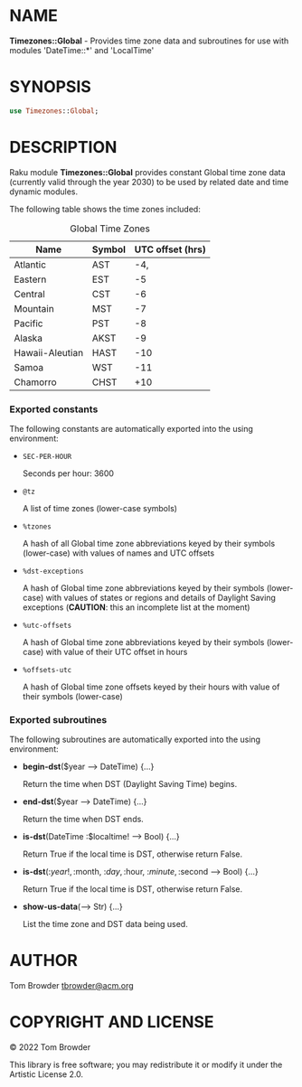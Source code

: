 NAME
====

**Timezones::Global** - Provides time zone data and subroutines for use with modules 'DateTime::*' and 'LocalTime'

SYNOPSIS
========

```raku
use Timezones::Global;
```

DESCRIPTION
===========

Raku module **Timezones::Global** provides constant Global time zone data (currently valid through the year 2030) to be used by related date and time dynamic modules.

The following table shows the time zones included:

<table class="pod-table">
<caption>Global Time Zones</caption>
<thead><tr>
<th>Name</th> <th>Symbol</th> <th>UTC offset (hrs)</th>
</tr></thead>
<tbody>
<tr> <td>Atlantic</td> <td>AST</td> <td>-4,</td> </tr> <tr> <td>Eastern</td> <td>EST</td> <td>-5</td> </tr> <tr> <td>Central</td> <td>CST</td> <td>-6</td> </tr> <tr> <td>Mountain</td> <td>MST</td> <td>-7</td> </tr> <tr> <td>Pacific</td> <td>PST</td> <td>-8</td> </tr> <tr> <td>Alaska</td> <td>AKST</td> <td>-9</td> </tr> <tr> <td>Hawaii-Aleutian</td> <td>HAST</td> <td>-10</td> </tr> <tr> <td>Samoa</td> <td>WST</td> <td>-11</td> </tr> <tr> <td>Chamorro</td> <td>CHST</td> <td>+10</td> </tr>
</tbody>
</table>

### Exported constants

The following constants are automatically exported into the using environment:

  * `SEC-PER-HOUR`

    Seconds per hour: 3600

  * `@tz`

    A list of time zones (lower-case symbols)

  * `%tzones` 

    A hash of all Global time zone abbreviations keyed by their symbols (lower-case) with values of names and UTC offsets

  * `%dst-exceptions`

    A hash of Global time zone abbreviations keyed by their symbols (lower-case) with values of states or regions and details of Daylight Saving exceptions (**CAUTION**: this an incomplete list at the moment)

  * `%utc-offsets`

    A hash of Global time zone abbreviations keyed by their symbols (lower-case) with value of their UTC offset in hours

  * `%offsets-utc`

    A hash of Global time zone offsets keyed by their hours with value of their symbols (lower-case) 

### Exported subroutines

The following subroutines are automatically exported into the using environment:

  * **begin-dst**($year --> DateTime) {...}

    Return the time when DST (Daylight Saving Time) begins.

  * **end-dst**($year --> DateTime) {...}

    Return the time when DST ends.

  * **is-dst**(DateTime :$localtime! --> Bool) {...}

    Return True if the local time is DST, otherwise return False.

  * **is-dst**(:$year!, :$month, :$day, :$hour, :$minute, :$second --> Bool) {...}

    Return True if the local time is DST, otherwise return False.

  * **show-us-data**(--> Str) {...}

    List the time zone and DST data being used.

AUTHOR
======

Tom Browder <tbrowder@acm.org>

COPYRIGHT AND LICENSE
=====================

© 2022 Tom Browder

This library is free software; you may redistribute it or modify it under the Artistic License 2.0.

